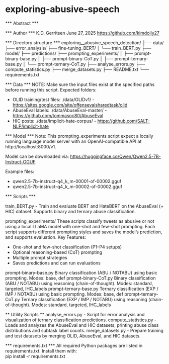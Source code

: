 # exploring-abusive-speech

*** Abstract ***


*** Author ***
K.D. Gerritsen
June 27, 2025
https://github.com/kimdolly27

*** Directory structure ***
exploring__abusive_speech_detection/
├── data/
├── error_analysis/
├── fine-tuning_BERT/
│ └── train_BERT.py
├── model/
├── predictions/
├── prompting_experiments/
│ ├── prompt-binary-base.py
│ ├── prompt-binary-CoT.py
│ ├── prompt-ternary-base.py
│ └── prompt-ternary-CoT.py
├── analyse_errors.py
├── compute_statistics.py
├── merge_datasets.py
├── README.txt
└── requirements.txt

*** Data ***
NOTE: Make sure the input files exist at the specified paths before running this script.
Expected folders:
- OLID training/test files: ./data/OLIDv1/ - https://sites.google.com/site/offensevalsharedtask/olid
- AbuseEval labels: ./data/AbuseEval-master/ - https://github.com/tommasoc80/AbuseEval
- HIC posts: ./data/implicit-hate-corpus/ - https://github.com/SALT-NLP/implicit-hate

*** Model ***
Note: This prompting_experiments script expect a locally running language model server with an OpenAI-compatible API at http://localhost:8000/v1.

Model can be downloaded via: https://huggingface.co/Qwen/Qwen2.5-7B-Instruct-GGUF

Example files:
- qwen2.5-7b-instruct-q4_k_m-00001-of-00002.gguf
- qwen2.5-7b-instruct-q4_k_m-00002-of-00002.gguf

*** Scripts ***

train_BERT.py - Train and evaluate BERT and HateBERT on the AbuseEval (+ HIC) dataset. Supports binary and ternary abuse classification.

prompting_experiments/
These scripts classify tweets as abusive or not using a local LLaMA model with one-shot and few-shot prompting. Each script supports different prompting styles and saves the model’s prediction, and supports evaluation. Key Features:
- One-shot and few-shot classification (P1–P4 setups)
- Optional reasoning-based (CoT) prompting
- Multiple prompt strategies
- Saves predictions and can run evaluations

prompt-binary-base.py
    Binary classification (ABU / NOTABU) using basic prompting.
    Modes: base, def
prompt-binary-CoT.py
    Binary classification (ABU / NOTABU) using reasoning (chain-of-thought).
    Modes: standard, targeted, IHC_labels
prompt-ternary-base.py
    Ternary classification (EXP / IMP / NOTABU) using basic prompting.
    Modes: base, def
prompt-ternary-CoT.py
    Ternary classification (EXP / IMP / NOTABU) using reasoning (chain-of-thought).
    Modes: standard, targeted, IHC_labels

** Utility Scripts **
analyse_errors.py - Script for error analysis and visualization of ternary classification predictions.
compute_statistics.py - Loads and analyzes the AbuseEval and HIC datasets, printing abuse class distributions and subtask label counts.
merge_datasets.py - Prepare training and test datasets by merging OLID, AbuseEval, and HIC datasets.

*** requirements.txt ***
All required Python packages are listed in requirements.txt.
Install them with:  
    pip install -r requirements.txt
